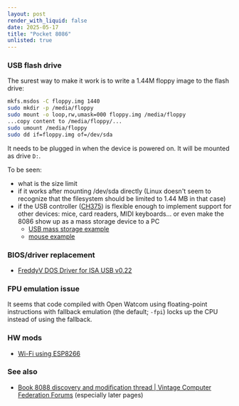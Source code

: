 ```yaml
---
layout: post
render_with_liquid: false
date: 2025-05-17
title: "Pocket 8086"
unlisted: true
---
```


### USB flash drive

The surest way to make it work is to write a 1.44M floppy image to the
flash drive:

``` sh
mkfs.msdos -C floppy.img 1440
sudo mkdir -p /media/floppy
sudo mount -o loop,rw,umask=000 floppy.img /media/floppy
...copy content to /media/floppy/...
sudo umount /media/floppy
sudo dd if=floppy.img of=/dev/sda
```

It needs to be plugged in when the device is powered on. It will be
mounted as drive `D:`.

To be seen:

- what is the size limit
- if it works after mounting /dev/sda directly (Linux doesn't seem to
  recognize that the filesystem should be limited to 1.44 MB in that
  case)
- if the USB controller
  ([CH375](https://www.wch-ic.com/products/CH375.html)) is flexible
  enough to implement support for other devices: mice, card readers,
  MIDI keyboards... or even make the 8086 show up as a mass storage
  device to a PC
  - [USB mass storage
    example](https://forum.vcfed.org/index.php?threads/book-8088-discovery-and-modification-thread.1245155/post-1343495)
  - [mouse
    example](https://github.com/joshuashaffer/book8088-ch375mouse-poc)

### BIOS/driver replacement

- [FreddyV DOS Driver for ISA USB
  v0.22](https://www.vogonsdrivers.com/getfile.php?fileid=1991&menustate=0)

### FPU emulation issue

It seems that code compiled with Open Watcom using floating-point
instructions with fallback emulation (the default; `-fpi`) locks up the
CPU instead of using the fallback.

### HW mods

- [Wi-Fi using
  ESP8266](https://forum.vcfed.org/index.php?threads/book-8088-discovery-and-modification-thread.1245155/post-1443946)

### See also

- [Book 8088 discovery and modification thread \| Vintage Computer
  Federation
  Forums](https://forum.vcfed.org/index.php?threads/book-8088-discovery-and-modification-thread.1245155/)
  (especially later pages)

